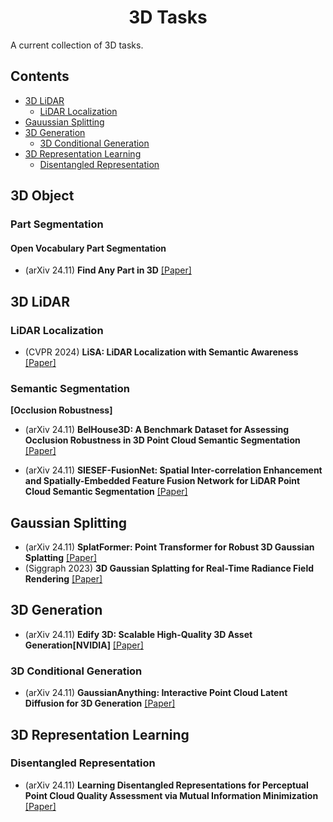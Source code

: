 
<h1 align="center">
3D Tasks
</h1>

A current collection of 3D tasks.


## Contents

- [3D LiDAR](#3d-lidar)
    - [LiDAR Localization](#lidar-localization)
- [Gauussian Splitting](#gaussian-splitting)
- [3D Generation](#3d-generation)
    - [3D Conditional Generation](#3d-conditional-generation)
- [3D Representation Learning](#3d-representation-learning)
    - [Disentangled Representation](#disentangled-representation)

## 3D Object

### Part Segmentation

#### Open Vocabulary Part Segmentation
- (arXiv 24.11) **Find Any Part in 3D** [[Paper]](https://arxiv.org/pdf/2411.13550)


## 3D LiDAR

### LiDAR Localization
- (CVPR 2024) **LiSA: LiDAR Localization with Semantic Awareness** [[Paper]](https://openaccess.thecvf.com/content/CVPR2024/papers/Yang_LiSA_LiDAR_Localization_with_Semantic_Awareness_CVPR_2024_paper.pdf)

### Semantic Segmentation

**[Occlusion Robustness]**
- (arXiv 24.11) **BelHouse3D: A Benchmark Dataset for Assessing Occlusion Robustness in 3D Point Cloud Semantic Segmentation** [[Paper]](https://arxiv.org/pdf/2411.13251)


- (arXiv 24.11) **SIESEF-FusionNet: Spatial Inter-correlation Enhancement and Spatially-Embedded Feature Fusion Network for LiDAR Point Cloud Semantic Segmentation** [[Paper]](https://arxiv.org/pdf/2411.06991)


## Gaussian Splitting
- (arXiv 24.11) **SplatFormer: Point Transformer for Robust 3D Gaussian Splatting** [[Paper]](https://arxiv.org/abs/2411.06390)
- (Siggraph 2023) **3D Gaussian Splatting for Real-Time Radiance Field Rendering** [[Paper]](https://arxiv.org/abs/2308.04079)


## 3D Generation
- (arXiv 24.11) **Edify 3D: Scalable High-Quality 3D Asset Generation[NVIDIA]**  [[Paper]](https://arxiv.org/pdf/2411.07135)

### 3D Conditional Generation
- (arXiv 24.11) **GaussianAnything: Interactive Point Cloud Latent Diffusion for 3D Generation** [[Paper]](https://arxiv.org/pdf/2411.08033)


## 3D Representation Learning

### Disentangled Representation
- (arXiv 24.11) **Learning Disentangled Representations for Perceptual Point Cloud Quality Assessment via Mutual Information Minimization** [[Paper]](https://arxiv.org/pdf/2411.07936)
